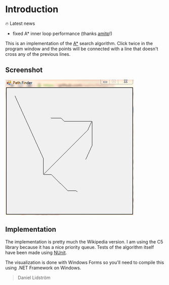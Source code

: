 # Introduction

🔥 Latest news

- fixed A* inner loop performance (thanks [amitp](https://www.redblobgames.com/pathfinding/a-star/implementation.html)!)

This is an implementation of the
[A*](http://en.wikipedia.org/wiki/A*_search_algorithm) search algorithm. Click
twice in the program window and the points will be connected with a line that
doesn't cross any of the previous lines.

## Screenshot

![screenshot](shot.PNG)

## Implementation

The implementation is pretty much the Wikipedia version. I am using the C5
library because it has a nice priority queue. Tests of the algorithm itself have
been made using [NUnit](http://www.nunit.org/).

The visualization is done with Windows Forms so you'll need to compile this
using .NET Framework on Windows.

> Daniel Lidström

